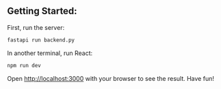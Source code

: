 
## Getting Started: 

First, run the server:

```bash
fastapi run backend.py

```

In another terminal, run React:

```bash
npm run dev
```

Open [http://localhost:3000](http://localhost:3000) with your browser to see the result.
Have fun!


